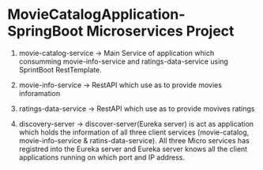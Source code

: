 # MovieCatalogApplication- SpringBoot Microservices Project

1. movie-catalog-service -> Main Service of application which consumming movie-info-service and ratings-data-service using SprintBoot RestTemplate. 
   
2. movie-info-service -> RestAPI which use as to provide movies inforamation
  
3. ratings-data-service -> RestAPI which use as to provide movives ratings
  
4. discovery-server -> discover-server(Eureka server) is act as application which holds the information of all three client services (movie-catalog, movie-info-service & ratins-data-service). All three Micro services has registred into the Eureka server and Eureka server knows all the client applications running on which port and IP address.

